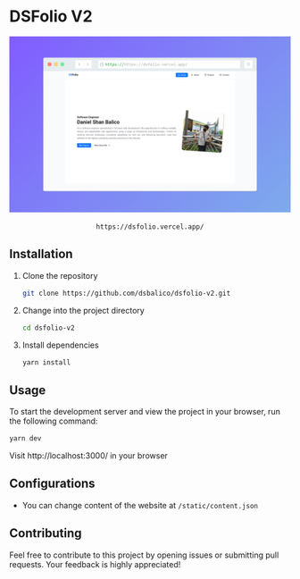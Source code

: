 # DSFolio V2

<center>
    <img src="/public/img/cover.png" alt="Reactfolio" />

    https://dsfolio.vercel.app/
</center>

## Installation
1. Clone the repository
    ```bash 
    git clone https://github.com/dsbalico/dsfolio-v2.git
    ```
2. Change into the project directory
    ```bash
    cd dsfolio-v2
    ```
3. Install dependencies
    ```bash
    yarn install 
    ```

## Usage
To start the development server and view the project in your browser, run the following command:
```bash
yarn dev
```
Visit http://localhost:3000/ in your browser

## Configurations
- You can change content of the website at `/static/content.json`

## Contributing
Feel free to contribute to this project by opening issues or submitting pull requests. Your feedback is highly appreciated!